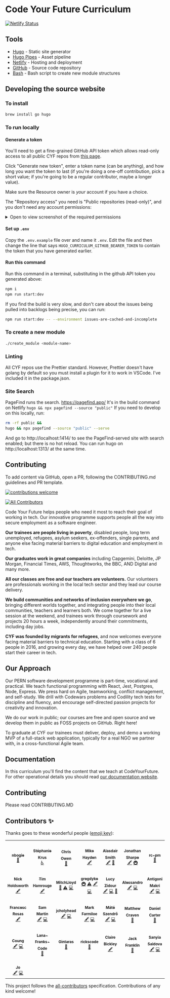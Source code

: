 # Code Your Future Curriculum

[![Netlify Status](https://api.netlify.com/api/v1/badges/34db2751-bd7a-4828-a54d-787fa17b11e9/deploy-status)](https://app.netlify.com/sites/cyf-curriculum/deploys)

## Tools

- [Hugo](https://gohugo.io/) - Static site generator
- [Hugo Pipes](https://gohugo.io/hugo-pipes/introduction/) - Asset pipeline
- [Netlify](https://www.netlify.com/) - Hosting and deployment
- [GitHub](https://github.com/CodeYourFuture/CYF-Signposts) - Source code repository
- [Bash](https://www.gnu.org/software/bash/) - Bash script to create new module structures

## Developing the source website

### To install

```bash
brew install go hugo
```

### To run locally

#### Generate a token

You'll need to get a fine-grained GitHub API token which allows read-only access to all public CYF repos from [this page](https://github.com/settings/tokens?type=beta).

Click "Generate new token", enter a token name (can be anything), and how long you want the token to last (if you're doing a one-off contribution, pick a short value; if you're going to be a regular contributor, maybe a longer value).

Make sure the Resource owner is _your_ account if you have a choice.

The "Repository access" you need is "Public repositories (read-only)", and you don't need any account permissions:

<details>
<summary>Open to view screenshot of the required permissions</summary>

![screenshot of required permissions](./readme_repository_access.png)

</details>

#### Set up `.env`

Copy the `.env.example` file over and name it `.env`. Edit the file and then change the line that says `HUGO_CURRICULUM_GITHUB_BEARER_TOKEN` to contain the token that you have generated earlier.

#### Run this command

Run this command in a terminal, substituting in the github API token you generated above:

```bash
npm i
npm run start:dev
```

If you find the build is very slow, and don't care about the issues being pulled into backlogs being precise, you can run:

```bash
npm run start:dev -- --environment issues-are-cached-and-incomplete
```

### To create a new module

```bash
./create_module <module-name>
```

### Linting

All CYF repos use the Prettier standard. However, Prettier doesn't have golang by default so you must install a plugin for it to work in VSCode. I've included it in the package.json.

### Site Search

PageFind runs the search. https://pagefind.app/
It's in the build command on Netlify `hugo && npx pagefind --source "public"`
If you need to develop on this locally, run:

```zsh
rm -rf public &&
hugo && npx pagefind --source "public" --serve
```

And go to http://localhost:1414/ to see the PageFind-served site with search enabled; but there is no hot reload. You can run hugo on http://localhost:1313/ at the same time.

## Contributing

To add content via GitHub, open a PR, following the CONTRIBUTING.md guidelines and PR template.

[![contributions welcome](https://img.shields.io/badge/contributions-welcome-brightgreen.svg?style=flat)](./contributing)

<!-- ALL-CONTRIBUTORS-BADGE:START - Do not remove or modify this section -->

[![All Contributors](https://img.shields.io/badge/all_contributors-11-orange.svg?style=flat-square)](#contributors-)

<!-- ALL-CONTRIBUTORS-BADGE:END -->

Code Your Future helps people who need it most to reach their goal of working in tech. Our innovative programme supports people all the way into secure employment as a software engineer.

**Our trainees are people living in poverty**, disabled people, long term unemployed, refugees, asylum seekers, ex-offenders, single parents, and anyone else facing material barriers to digital education and employment in tech.

**Our graduates work in great companies** including Capgemini, Deloitte, JP Morgan, Financial Times, AWS, Thoughtworks, the BBC, AND Digital and many more.

**All our classes are free and our teachers are volunteers.** Our volunteers are professionals working in the local tech sector and they lead our course delivery.

**We build communities and networks of inclusion everywhere we go**, bringing different worlds together, and integrating people into their local communities, teachers and learners both. We come together for a live session at the weekend, and trainees work through coursework and projects 20 hours a week, independently around their commitments, including day jobs.

**CYF was founded by migrants for refugees**, and now welcomes everyone facing material barriers to technical education. Starting with a class of 6 people in 2016, and growing every day, we have helped over 240 people start their career in tech.

## Our Approach

Our PERN software development programme is part-time, vocational and practical. We teach functional programming with React, Jest, Postgres, Node, Express. We press hard on Agile, teamworking, conflict management, and self-study. We drill with Codewars problems and Codility tech tests for discipline and fluency, and encourage self-directed passion projects for creativity and innovation.

We do our work in public; our courses are free and open source and we develop them in public as FOSS projects on GitHub. Right here!

To graduate at CYF our trainees must deliver, deploy, and demo a working MVP of a full-stack web application, typically for a real NGO we partner with, in a cross-functional Agile team.

## Documentation

In this curriculum you'll find the content that we teach at CodeYourFuture. For other operational details you should read [our documentation website](https://docs.codeyourfuture.io).

## Contributing

Please read CONTRIBUTING.MD

## Contributors ✨

Thanks goes to these wonderful people ([emoji key](https://allcontributors.org/docs/en/emoji-key)):

<!-- ALL-CONTRIBUTORS-LIST:START - Do not remove or modify this section -->
<!-- prettier-ignore-start -->
<!-- markdownlint-disable -->
<table>
  <tr>
    <td align="center"><a href="https://github.com/nbogie"><img src="https://avatars2.githubusercontent.com/u/69844?v=4?s=100" width="100px;" alt=""/><br /><sub><b>nbogie</b></sub></a><br /><a href="https://github.com/CodeYourFuture/syllabus/commits?author=nbogie" title="Documentation">📖</a></td>
    <td align="center"><a href="https://stephanie.chezleskrus.com/"><img src="https://avatars1.githubusercontent.com/u/22812441?v=4?s=100" width="100px;" alt=""/><br /><sub><b>Stéphanie Krus</b></sub></a><br /><a href="#a11y-stephanie-K" title="Accessibility">️️️️♿️</a></td>
    <td align="center"><a href="http://www.thecodethatchriswrote.com"><img src="https://avatars2.githubusercontent.com/u/5181870?v=4?s=100" width="100px;" alt=""/><br /><sub><b>Chris Owen</b></sub></a><br /><a href="https://github.com/CodeYourFuture/syllabus/commits?author=ChrisOwen101" title="Documentation">📖</a></td>
    <td align="center"><a href="https://github.com/mickyginger"><img src="https://avatars0.githubusercontent.com/u/3531085?v=4?s=100" width="100px;" alt=""/><br /><sub><b>Mike Hayden</b></sub></a><br /><a href="#content-mickyginger" title="Content">🖋</a></td>
    <td align="center"><a href="https://alasdairsmith.co.uk"><img src="https://avatars3.githubusercontent.com/u/424411?v=4?s=100" width="100px;" alt=""/><br /><sub><b>Alasdair Smith</b></sub></a><br /><a href="#content-40thieves" title="Content">🖋</a> <a href="https://github.com/CodeYourFuture/syllabus/commits?author=40thieves" title="Documentation">📖</a></td>
    <td align="center"><a href="https://github.com/textbook/about"><img src="https://avatars2.githubusercontent.com/u/785939?v=4?s=100" width="100px;" alt=""/><br /><sub><b>Jonathan Sharpe</b></sub></a><br /><a href="#content-textbook" title="Content">🖋</a> <a href="#infra-textbook" title="Infrastructure (Hosting, Build-Tools, etc)">🚇</a></td>
    <td align="center"><a href="https://github.com/RC-PM"><img src="https://avatars3.githubusercontent.com/u/69386499?v=4?s=100" width="100px;" alt=""/><br /><sub><b>rc-pm</b></sub></a><br /><a href="https://github.com/CodeYourFuture/syllabus/commits?author=rc-pm" title="Documentation">📖</a></td>
  </tr>
  <tr>
    <td align="center"><a href="https://github.com/nholdsworth94"><img src="https://avatars1.githubusercontent.com/u/69724935?v=4?s=100" width="100px;" alt=""/><br /><sub><b>Nick Holdsworth</b></sub></a><br /><a href="#content-nholdsworth94" title="Content">🖋</a></td>
    <td align="center"><a href="https://github.com/timhamrouge"><img src="https://avatars1.githubusercontent.com/u/34589526?v=4?s=100" width="100px;" alt=""/><br /><sub><b>Tim Hamrouge</b></sub></a><br /><a href="#content-timhamrouge" title="Content">🖋</a></td>
    <td align="center"><a href="https://github.com/Dedekind561"><img src="https://avatars.githubusercontent.com/u/25401570?v=4?s=100" width="100px;" alt=""/><br /><sub><b>MitchLloyd</b></sub></a><br /><a href="https://github.com/CodeYourFuture/syllabus/pulls?q=is%3Apr+reviewed-by%3ADedekind561" title="Reviewed Pull Requests">👀</a> <a href="https://github.com/CodeYourFuture/syllabus/commits?author=Dedekind561" title="Tests">⚠️</a> <a href="https://github.com/CodeYourFuture/syllabus/commits?author=Dedekind561" title="Code">💻</a></td>
    <td align="center"><a href="https://github.com/gregdyke"><img src="https://avatars.githubusercontent.com/u/148489?v=4?s=100" width="100px;" alt=""/><br /><sub><b>gregdyke</b></sub></a><br /><a href="#infra-gregdyke" title="Infrastructure (Hosting, Build-Tools, etc)">🚇</a> <a href="https://github.com/CodeYourFuture/syllabus/commits?author=gregdyke" title="Tests">⚠️</a> <a href="#content-gregdyke" title="Content">🖋</a> <a href="https://github.com/CodeYourFuture/syllabus/commits?author=gregdyke" title="Code">💻</a></td>
    <td align="center"><a href="http://lucymac.github.io/"><img src="https://avatars.githubusercontent.com/u/8991119?v=4?s=100" width="100px;" alt=""/><br /><sub><b>Lucy Zidour</b></sub></a><br /><a href="#content-LucyMac" title="Content">🖋</a> <a href="https://github.com/CodeYourFuture/syllabus/commits?author=LucyMac" title="Code">💻</a> <a href="https://github.com/CodeYourFuture/syllabus/pulls?q=is%3Apr+reviewed-by%3ALucyMac" title="Reviewed Pull Requests">👀</a></td>
    <td align="center"><a href="https://github.com/theseafaringturtle"><img src="https://avatars.githubusercontent.com/u/16257713?v=4?s=100" width="100px;" alt=""/><br /><sub><b>Alessandro</b></sub></a><br /><a href="#content-theseafaringturtle" title="Content">🖋</a> <a href="https://github.com/CodeYourFuture/syllabus/commits?author=theseafaringturtle" title="Code">💻</a></td>
    <td align="center"><a href="https://github.com/makanti"><img src="https://avatars.githubusercontent.com/u/5037924?v=4?s=100" width="100px;" alt=""/><br /><sub><b>Antigoni Makri</b></sub></a><br /><a href="#content-makanti" title="Content">🖋</a> <a href="https://github.com/CodeYourFuture/syllabus/commits?author=makanti" title="Code">💻</a></td>
      </tr>
  <tr>
    <td align="center"><a href="https://francescrosas.com"><img src="https://avatars.githubusercontent.com/u/50098?v=4?s=100" width="100px;" alt=""/><br /><sub><b>Francesc Rosas</b></sub></a><br /><a href="#content-frosas" title="Content">🖋</a></td>
    <td align="center"><a href="http://sammart.in"><img src="https://avatars.githubusercontent.com/u/803607?v=4?s=100" width="100px;" alt=""/><br /><sub><b>Sam Martin</b></sub></a><br /><a href="#content-Sam-Martin" title="Content">🖋</a> <a href="https://github.com/CodeYourFuture/syllabus/commits?author=Sam-Martin" title="Code">💻</a></td>
    <td align="center"><a href="https://github.com/jcholyhead"><img src="https://avatars.githubusercontent.com/u/92216197?v=4?s=100" width="100px;" alt=""/><br /><sub><b>jcholyhead</b></sub></a><br /><a href="#content-jcholyhead" title="Content">🖋</a> <a href="https://github.com/CodeYourFuture/syllabus/commits?author=jcholyhead" title="Code">💻</a></td>
    <td align="center"><a href="https://github.com/MarkFarmiloe"><img src="https://avatars.githubusercontent.com/u/240964?v=4?s=100" width="100px;" alt=""/><br /><sub><b>Mark Farmiloe</b></sub></a><br /><a href="#content-MarkFarmiloe" title="Content">🖋</a> <a href="https://github.com/CodeYourFuture/syllabus/commits?author=MarkFarmiloe" title="Code">💻</a></td>
    <td align="center"><a href="https://github.com/szemate"><img src="https://avatars.githubusercontent.com/u/3908828?v=4?s=100" width="100px;" alt=""/><br /><sub><b>Máté Szendrő</b></sub></a><br /><a href="#content-szemate" title="Content">🖋</a> <a href="https://github.com/CodeYourFuture/syllabus/commits?author=szemate" title="Code">💻</a></td>
    <td align="center"><a href="https://github.com/mcrav"><img src="https://avatars.githubusercontent.com/u/26581932?v=4?s=100" width="100px;" alt=""/><br /><sub><b>Matthew Craven</b></sub></a><br /><a href="https://github.com/CodeYourFuture/syllabus/issues?q=author%3Amcrav" title="Bug reports">🐛</a></td>
    <td align="center"><a href="https://github.com/carterd888"><img src="https://avatars.githubusercontent.com/u/62474051?v=4?s=100" width="100px;" alt=""/><br /><sub><b>Daniel Carter</b></sub></a><br /><a href="https://github.com/CodeYourFuture/syllabus/issues?q=author%3Acarterd888" title="Bug reports">🐛</a></td>
      </tr>
  <tr>
    <td align="center"><a href="https://github.com/bonboh"><img src="https://avatars.githubusercontent.com/u/6434329?v=4?s=100" width="100px;" alt=""/><br /><sub><b>Coung</b></sub></a><br /><a href="#content-bonboh" title="Content">🖋</a> <a href="https://github.com/CodeYourFuture/syllabus/commits?author=bonboh" title="Code">💻</a></td>
    <td align="center"><a href="https://github.com/Lana-Franks-Code"><img src="https://avatars.githubusercontent.com/u/64899248?v=4?s=100" width="100px;" alt=""/><br /><sub><b>Lana-Franks-Code</b></sub></a><br /><a href="https://github.com/CodeYourFuture/syllabus/issues?q=author%3ALana-Franks-Code" title="Bug reports">🐛</a></td>
    <td align="center"><a href="https://github.com/g1st"><img src="https://avatars.githubusercontent.com/u/16963832?v=4?s=100" width="100px;" alt=""/><br /><sub><b>Gintaras</b></sub></a><br /><a href="https://github.com/CodeYourFuture/syllabus/issues?q=author%3Ag1st" title="Bug reports">🐛</a></td>
    <td align="center"><a href="https://github.com/rickscode"><img src="https://avatars.githubusercontent.com/u/71875733?v=4?s=100" width="100px;" alt=""/><br /><sub><b>rickscode</b></sub></a><br /><a href="https://github.com/CodeYourFuture/syllabus/issues?q=author%3Arickscode" title="Bug reports">🐛</a></td>
    <td align="center"><a href="https://github.com/ClaireBickley"><img src="https://avatars.githubusercontent.com/u/58375712?v=4?s=100" width="100px;" alt=""/><br /><sub><b>Claire Bickley</b></sub></a><br /><a href="#content-ClaireBickley" title="Content">🖋</a></td>
    <td align="center"><a href="http://www.jackfranklin.co.uk"><img src="https://avatars.githubusercontent.com/u/193238?v=4?s=100" width="100px;" alt=""/><br /><sub><b>Jack Franklin</b></sub></a><br /><a href="https://github.com/CodeYourFuture/syllabus/issues?q=author%3Ajackfranklin" title="Bug reports">🐛</a></td>
    <td align="center"><a href="https://github.com/sansaid"><img src="https://avatars.githubusercontent.com/u/47756528?v=4?s=100" width="100px;" alt=""/><br /><sub><b>Sanyia Saidova</b></sub></a><br /><a href="#content-sansaid" title="Content">🖋</a> <a href="https://github.com/CodeYourFuture/syllabus/commits?author=sansaid" title="Code">💻</a></td>
      </tr>
  <tr>
    <td align="center"><a href="https://github.com/ochthenoodle"><img src="https://avatars.githubusercontent.com/u/91696526?v=4?s=100" width="100px;" alt=""/><br /><sub><b>Jo</b></sub></a><br /><a href="#content-ochthenoodle" title="Content">🖋</a> <a href="https://github.com/CodeYourFuture/syllabus/commits?author=ochthenoodle" title="Code">💻</a></td>
  </tr>
</table>

<!-- markdownlint-restore -->
<!-- prettier-ignore-end -->

<!-- ALL-CONTRIBUTORS-LIST:END -->

This project follows the [all-contributors](https://github.com/all-contributors/all-contributors) specification. Contributions of any kind welcome!
